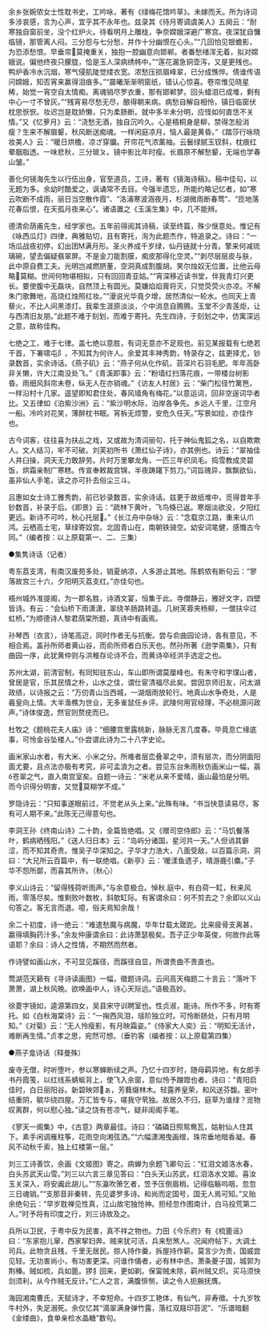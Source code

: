 <!-- { "loadSidebar": true } -->
余乡张婉侬女士性耽书史，工吟咏，著有《绿梅花馆吟草》。未嫁而夭。所为诗词多涉哀感，言为心声，宜乎其不永年也。兹录其《待月寄调虞美人》五阕云：“耐寒独自窗前坐，没个红炉火。待看明月上雕栊，争奈嫦娥深避广寒宫。夜深犹自慵临镜，那管离人闷。三分怨与七分愁，并作十分幽恨在心头。”“几回怕见银蟾影，为恐添愁恨。早垂帘莫掩重关，独抱一腔幽意向邯郸。者番愁绪浑无着，拟对嫦娥说。偏他终夜只朦胧，恰是玉人深病绣帏中。”“莲花漏急铜壶泻，又是更残也。鸭炉香冷水沉烟，寒气侵肌陡觉缕衣宽。浓愁压损眉峰翠，已分成憔悴。倩谁传语问嫦娥，知否宵来赢得泪痕多。”“晨曦渐渐明窗纸，错认心惊喜。卷帘惟见晓星稀，始觉一宵空自太情痴。离魂销尽罗衣重，那有邯郸梦。回头蜡泪已成堆，剩有中心一寸不曾灰。”“残宵易尽愁无尽，酿得朝来病。病愁自解自相怜，镇日临窗伏枕思恹恹。妆迟岂是耽娇懒，只为柔肠断。就中多半未分明，应怪如何直恁不关情。”又《忆萝月》云：“浇愁无酒，独自沉吟久。心是梧桐身是柳，禁得怎般消瘦？生来不解眉颦，秋风断送痴魂。一样闲庭凉月，恼人最是黄昏。”《踏莎行咏晓妆美人》云：“暖日烘檐，凉ざ穿牖。开帘花气浓薰袖。云鬟绿腻玉钗斜，枕痕红晕胭脂透。一味悲秋，三分玻ㄆ。镜中影比年时瘦。长眉原不解愁颦，无端也学春山皱。”

善化何镜海先生以行伍出身，官至道员，工诗，著有《镜海诗稿》。稿中佳句，以无题为多。余幼时酷爱之，讽诵常不去目。今强半遗忘，所能约略记忆者，如“寒云吹断不成雨，丽日当空散作霞”、“洛浦寒波涵夜月，杉湖微雨断春莺”、“匝地落花春后恨，在天孤月夜来心”。诸语置之《玉溪生集》中，几不能辨。

德清俞荫甫先生，经学家也。五年前得阅其诗稿，读至终篇，殊少惬意处。惟记有《咏西瓜灯》四律，典雅贴切，且有寄托，洵为此题杰作，特追录之。诗曰：“一场瓜战夜初停，幻出团满月形。圣火养成千岁绿，仙丹链就十分青。擎来何减琉璃碗，望去偏疑翡翠屏。不是金刀能割膜，痴皮那得化空灵。”“剥尽层层皮与肤，此中原自费工夫。光明岂减燃脐董，空洞真成割腹胡。笑尔烛奴无位置，比他云母略莫糊。世间何物堪相拟，只有回回青亚姑。”“宵深移近读书堂，伴我青灯兴更长。要使腹中无磊块，自然顶上有圆光。莫嫌焰焰膏将灭，只觉荧荧火亦凉。不解朱门歌舞地，高烧红烛照红妆。”“漫说光华竟夕增，居然清似一轮水。也同天上青藜火，不比人间黑漆灯。我辈生涯原淡淡，个中消息自腾腾。玉堂不少青莲炬，让与西清旧友朋。”此题不难于刻划，而难于寄托。先生四诗，于刻划之中，仿寓深远之意，故称佳构。

七绝之工，难于七律。盖七绝以意胜，有词无意亦不足观也。前见某报载有七绝若干首，下署啸屯阝，不知其为何许人。余爱其丰神秀韵，特录存之，兹更择尤，钞录数首，实余诗话。《燕子矶》云：“燕子何从化作矶，苔深片石羽毛肥。年年高卧非关懒，许大江南没处飞。”《青溪即事》云：“粉墙红扫落花痕，一带楼台树影昏。雨细风斜帘未卷，纵无人在亦销魂。”《访友人村居》云：“柴门松径竹篱笆，一样沿村十几家。遥望即知君住处，春风墙角有梅花。”以意运词，回非空逞词华者比。又五律如《泊紫沙洲》云：“紫沙明水际，泊岸各争先。乡远人千里，江空月一船。冷吟对花笑，薄醉枕书眠。宵柝无烦警，安危久任天。”写景如绘，亦佳作也。

古今词客，往往喜为扶乩之戏，又或故为清词丽句，托于神仙鬼狐之名，以自欺欺人。文人结习，牢不可破。刘芙初所书《萧红仙子诗》，亦其例也。诗云：“翠袖佳人井臼操，洞天无力敢辞劳。片时万里攀龙角，一匹三年织凤毛。捣雪教成灵碧饭，烘霜亲制广寒糕。传宣奉敕裁宫锦，半夜踌躇下剪刀。”词旨瑰异，飘飘欲仙，虽非仙人手笔，读之亦可扑去俗尘三斗。

吕惠如女士诗工雅秀韵，前已钞录数首，实余诗话。兹更于故纸堆中，觅得昔年手钞数首，补录于后。《即景》云：“疏林下黄叶，飞鸟倏已返。寒烟淡欲没，夕阳红更远。新诗不可吟，秋心托层。”《长江舟中杂咏》云：“念载京江路，重来认爪鸿。云栖高士宅，草绿寄奴宫。北固青山在，南朝铁骑空。幼安词笔健，感慨古今同。”（编者按：以上原载第一、二、三集）

●集隽诗话（记者）

粤东荔支湾，有南汉废苑多处，销夏纳凉，人多游止其地。陈鹤侬有断句云：“寥落故宫三十六，夕阳明灭荔支红。”亦佳句也。

梧州城外准提阁，为一郡名胜，诗酒文宴，恒集于此。寺僧静云，雅好文字，四壁皆诗。有云：“会仙桥下雨潇潇，翠绕羊肠路转遥。几树芙蓉夹杨柳，一僧扶伞过虹桥。”为顺德诗人黎君荫棠所题，真诗中有画焉。

孙琴西（衣言），诗笔高迈，同时作者无与抗衡。尝与俞曲园论诗，各有意见，不相合焉。盖孙所师者黄山谷，而俞所师者白乐天也。然孙所著《逊学斋集》，只有曲园一序，此犹黄仲则与洪稚存论诗不合，而黄诗卒经洪手选定之也。

苏州太湖，前清官制，有同知驻东山，车山即所谓莫厘峰也。有朱守和字璞山者，曾居是官，乐其民情之朴，山水之佳，谓仕宦清福尽此矣。尝因京师旧友，问太湖政绩，以诗报之云：“万仞青山当西城，一湖烟雨放轮行。地真山水争奇处，人是羲皇向上情。大半渔樵为世业，无多雀鼠任乡评。武陵何用官经理，不必桃源问政声。”诗体俊逸，然官则赘疣而巳。

杜牧之《题桃花夫人庙》诗：“细腰宫里露桃新，脉脉无言几度春。毕竟息亡缘底事，可怜金谷坠楼人。”仆尝谓此诗为二十八字史论。

画米家山水者，有大米、小米之分。所难者层峦叠翠之中，须有层次，而分阴面阳面尤要，且点法亦极有考究，非可孟浪为之者。尝见东台朱雨秋仿画米山一幅，蓊苍翠之气，直入南宫室矣。自题一诗云：“米老从来不爱晴，画山最怕是分明。而今识得分明害，又觉莫糊学不成。”

罗隐诗云：“只知事遂眼前过，不觉老从头上来。”此殊有味。“书当快意读易尽，客有可人期不来。”此陈无己得意句也。

李洞王孙《终南山诗》二十韵，全篇皆绝唱。又《赠司空侍郎》云：“马饥餐落叶，鹤病晒残阳。”《送人归日本》云：“岛屿分诸国，星河共一天。”人但诮其僻涩，而不知其奇贵。惟吴子华深知之。子华才力浩大，八面受敌，以百篇示洞，洞曰：“大兄所云百篇中，有一联绝唱。《新亭》云：‘暖漾鱼遗子，晴游鹿引麋。”子华不怨所鄙，而喜其所许。（秋心）

李义山诗云：“留得残荷听雨声。”与余意极合。悼秋庭中，有白荷一缸，秋来风雨，零落尽矣。惟剩败叶数枚，斜欹缸际。有客谓余曰：何不剪去之？余即以义山句答之。客无言而退。噫，俗夫焉知余哉！

余二十初度，诗一绝云：“难遣愁魔与病魔，华年廿载太蹉跎。比来疲骨支离甚，嬴得填胸药汁多。”余友仲康谓余曰：此诗萧瑟极矣。吾子正少年英俊，何故作此等语耶？余曰：诗人之性情，不期然而然者。

作诗譬如画山水，不可显见蹊径，而蹊径自显，所谓贵曲不贵直也。

莺湖范天籁有《寻诗读画图》一幅，徵题诗词。云间高天梅题二十言云：“落叶下萧萧，湖上秋风晚。欲唤画中人，诗心天际远。”语极高妙。

徐菱字镜如，逵源第四女，吴县宋守训聘室也。性贞淑，能诗。所作不多，时有寄托。如《白秋海棠诗》云：“一掬西风泪，瑶阶独立时。可怜断肠处，只有月明知。”《对菊》云：“无人怜瘦影，有月映霜姿。”《侍家大人奕》云：“明知无活计，难断再生情。”贞孝之思，宛然可想。（垂钓客（编者按：以上原载第四集）

●燕子龛诗话（释曼殊）

废寺无僧，时听堕叶，参以寒蝉断续之声。乃忆十四岁时，随母羁异地，有女郎手书丹霞笺，以红线系蜻蜒背上，使飞入余窗，意似怜予蹭蹬也者。诗曰：“青阳启佳时，白日丽阳谷。新碧映郊ぁ，芳蕤缀林木。轻露养皇荣，和风送芬馥。密叶结重阴，毓华绕四屋。万汇皆专与，嗟我守茕独。故居久不归，庭草为谁绿？览物叹离群，何以慰心独。”读之饶有苍凉气，疑非闺阁手笔。

《寥天一阁集》中，《古意》两章最佳。诗曰：“磷磷日照鸳鸯瓦，姑射仙人住其下。素手闲调雁柱筝，花雨空向湘弦洒。”“六幅潇湘曳画缯，珠帘垂地暗香凝。春风不动秋千索，独上红楼第一层。”

刘三工诗善饮，余画《文姬图》寄之。病蝉为余题飞卿句云：“红泪文姬洛水春，白头苏武天山雪。”刘三以六言三章见答曰：“白头天山苏武，红泪洛水文姬。喜汝玉关深入，将安阗此胡儿。”“东瀛吹箫乞者，笠予压倒眉梢。记得临觞呜咽，忽忽三日魂销。”“支那音非秦转，先见婆罗多诗。和尚而定国号，国无人焉可知。”又贻余绝句云：“早岁耽禅见性真，江山故宅独怆神。担经忽作图南计，白马投荒第二人。”时予将有印度之行，刘三诗故及之。

兵所以卫民，于粤中反为民害，真不祥之物也。力田《今乐府》有《梳篦谣》曰：“东家抱儿窜，西家挈妇奔。贼来犹可活，兵来愁煞人。况闻府帖下，大调土司兵。此物贪且残，千里无居民。掠人持作羹，拆屋持作薪。莫言少为贵，国威尝见轻。无功害尚小，有功害更深。问谁作俑者，必有林中丞。萧条夔子国，城郭为荆榛。贼如梳，兵如篦。猡犭回来，更如剃。保甯贼未除，羁州贼又炽。买马须快剑须利，从今作贼无反计。”仁人之言，满腹悱恻，读之令人扼腕抚膺。

海园湘南曹氏，天赋诗才，不幸短命。十四岁工艳体，有仙气，非寿徵。十九岁牧牛村外，失足溺死。余仅忆其“滴翠满身弹竹露，落红双屐印苔泥”、“乐谱暗翻《金缕曲》，食单亲检水晶糖”数句。

